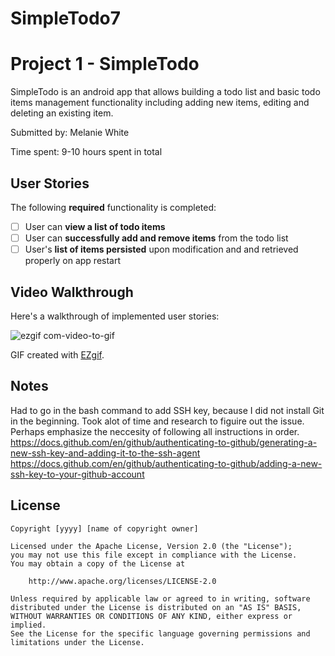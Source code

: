 # SimpleTodo7
# Project 1 - SimpleTodo

SimpleTodo is an android app that allows building a todo list and basic todo items management functionality including adding new items, editing and deleting an existing item.

Submitted by: Melanie White

Time spent: 9-10 hours spent in total

## User Stories

The following **required** functionality is completed:

* [ ] User can **view a list of todo items**
* [ ] User can **successfully add and remove items** from the todo list
* [ ] User's **list of items persisted** upon modification and and retrieved properly on app restart

## Video Walkthrough

Here's a walkthrough of implemented user stories:

![ezgif com-video-to-gif](https://user-images.githubusercontent.com/56660196/93454956-b222ad80-f8a9-11ea-897b-ecfd6eded5b1.gif)

GIF created with [EZgif](https://ezgif.com/video-to-gif).

## Notes

Had to go in the bash command to add SSH key, because I did not install Git in the beginning. 
Took alot of time and research to figuire out the issue. Perhaps emphasize the neccesity of following all instructions in order. 
https://docs.github.com/en/github/authenticating-to-github/generating-a-new-ssh-key-and-adding-it-to-the-ssh-agent
https://docs.github.com/en/github/authenticating-to-github/adding-a-new-ssh-key-to-your-github-account


## License

    Copyright [yyyy] [name of copyright owner]

    Licensed under the Apache License, Version 2.0 (the "License");
    you may not use this file except in compliance with the License.
    You may obtain a copy of the License at

        http://www.apache.org/licenses/LICENSE-2.0

    Unless required by applicable law or agreed to in writing, software
    distributed under the License is distributed on an "AS IS" BASIS,
    WITHOUT WARRANTIES OR CONDITIONS OF ANY KIND, either express or implied.
    See the License for the specific language governing permissions and
    limitations under the License.
